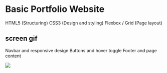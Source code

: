 <h1> Basic Portfolio Website </h1>

HTML5 (Structuring)
CSS3 (Design and styling)
Flexbox / Grid (Page layout)

<h2>screen gif </h2>

Navbar and responsive design
Buttons and hover toggle
Footer and page content


![](ekran.gif)
